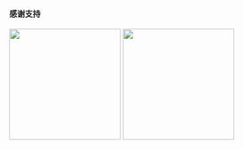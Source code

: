 #### 感谢支持

<img style="width:200px" src="https://gitee.com/yibei333/images/raw/main/data/pay/wechat.jpg">

<img style="width:200px" src="https://gitee.com/yibei333/images/raw/main/data/pay/alipay.jpg">